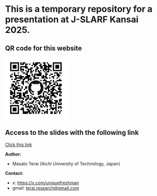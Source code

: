 # This is a temporary repository for a presentation at J-SLARF Kansai 2025.

<h2>QR code for this website</h2>
<img src="qrcode.png" alt="QR code" width="200">

## Access to the slides with the following link
[Click this link](https://masato-terai.github.io/JSLARF_Kansai_2025/#/title-slide)

**Author:** 
- Masato Terai (Aichi University of Technology, Japan)

**Contact:**
- x: https://x.com/uniquefreshman
- gmail: terai.research@gmail.com
